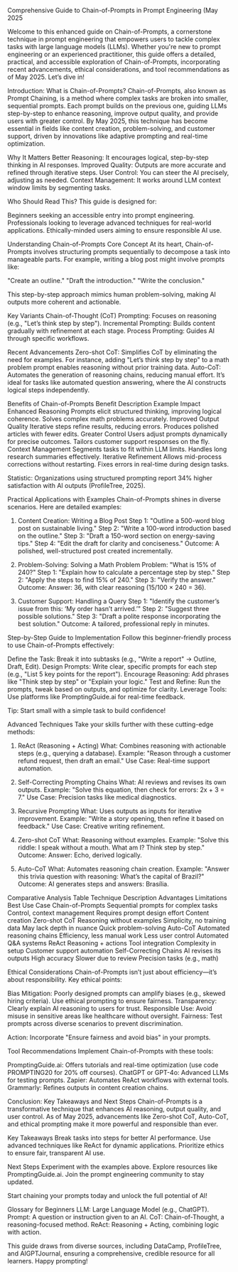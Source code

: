 Comprehensive Guide to Chain-of-Prompts in Prompt Engineering (May 2025

Welcome to this enhanced guide on Chain-of-Prompts, a cornerstone technique in prompt engineering that empowers users to tackle complex tasks with large language models (LLMs). Whether you're new to prompt engineering or an experienced practitioner, this guide offers a detailed, practical, and accessible exploration of Chain-of-Prompts, incorporating recent advancements, ethical considerations, and tool recommendations as of May 2025. Let’s dive in!



Introduction: What is Chain-of-Prompts?
Chain-of-Prompts, also known as Prompt Chaining, is a method where complex tasks are broken into smaller, sequential prompts. Each prompt builds on the previous one, guiding LLMs step-by-step to enhance reasoning, improve output quality, and provide users with greater control. By May 2025, this technique has become essential in fields like content creation, problem-solving, and customer support, driven by innovations like adaptive prompting and real-time optimization.

Why It Matters
Better Reasoning: It encourages logical, step-by-step thinking in AI responses.
Improved Quality: Outputs are more accurate and refined through iterative steps.
User Control: You can steer the AI precisely, adjusting as needed.
Context Management: It works around LLM context window limits by segmenting tasks.

Who Should Read This?
This guide is designed for:

Beginners seeking an accessible entry into prompt engineering.
Professionals looking to leverage advanced techniques for real-world applications.
Ethically-minded users aiming to ensure responsible AI use.



Understanding Chain-of-Prompts
Core Concept
At its heart, Chain-of-Prompts involves structuring prompts sequentially to decompose a task into manageable parts. For example, writing a blog post might involve prompts like:

"Create an outline."
"Draft the introduction."
"Write the conclusion."

This step-by-step approach mimics human problem-solving, making AI outputs more coherent and actionable.

Key Variants
Chain-of-Thought (CoT) Prompting: Focuses on reasoning (e.g., "Let’s think step by step").
Incremental Prompting: Builds content gradually with refinement at each stage.
Process Prompting: Guides AI through specific workflows.

Recent Advancements
Zero-shot CoT: Simplifies CoT by eliminating the need for examples. For instance, adding "Let’s think step by step" to a math problem prompt enables reasoning without prior training data.
Auto-CoT: Automates the generation of reasoning chains, reducing manual effort. It’s ideal for tasks like automated question answering, where the AI constructs logical steps independently.



Benefits of Chain-of-Prompts
Benefit
Description
Example Impact
Enhanced Reasoning
Prompts elicit structured thinking, improving logical coherence.
Solves complex math problems accurately.
Improved Output Quality
Iterative steps refine results, reducing errors.
Produces polished articles with fewer edits.
Greater Control
Users adjust prompts dynamically for precise outcomes.
Tailors customer support responses on the fly.
Context Management
Segments tasks to fit within LLM limits.
Handles long research summaries effectively.
Iterative Refinement
Allows mid-process corrections without restarting.
Fixes errors in real-time during design tasks.


Statistic: Organizations using structured prompting report 34% higher satisfaction with AI outputs (ProfileTree, 2025).



Practical Applications with Examples
Chain-of-Prompts shines in diverse scenarios. Here are detailed examples:

1. Content Creation: Writing a Blog Post
Step 1: "Outline a 500-word blog post on sustainable living."
Step 2: "Write a 100-word introduction based on the outline."
Step 3: "Draft a 150-word section on energy-saving tips."
Step 4: "Edit the draft for clarity and conciseness."
Outcome: A polished, well-structured post created incrementally.

2. Problem-Solving: Solving a Math Problem
Problem: "What is 15% of 240?"
Step 1: "Explain how to calculate a percentage step by step."
Step 2: "Apply the steps to find 15% of 240."
Step 3: "Verify the answer."
Outcome: Answer: 36, with clear reasoning (15/100 × 240 = 36).

3. Customer Support: Handling a Query
Step 1: "Identify the customer’s issue from this: ‘My order hasn’t arrived.’"
Step 2: "Suggest three possible solutions."
Step 3: "Draft a polite response incorporating the best solution."
Outcome: A tailored, professional reply in minutes.



Step-by-Step Guide to Implementation
Follow this beginner-friendly process to use Chain-of-Prompts effectively:

Define the Task: Break it into subtasks (e.g., "Write a report" → Outline, Draft, Edit).
Design Prompts: Write clear, specific prompts for each step (e.g., "List 5 key points for the report").
Encourage Reasoning: Add phrases like "Think step by step" or "Explain your logic."
Test and Refine: Run the prompts, tweak based on outputs, and optimize for clarity.
Leverage Tools: Use platforms like PromptingGuide.ai for real-time feedback.

Tip: Start small with a simple task to build confidence!



Advanced Techniques
Take your skills further with these cutting-edge methods:

1. ReAct (Reasoning + Acting)
What: Combines reasoning with actionable steps (e.g., querying a database).
Example: "Reason through a customer refund request, then draft an email."
Use Case: Real-time support automation.

2. Self-Correcting Prompting Chains
What: AI reviews and revises its own outputs.
Example: "Solve this equation, then check for errors: 2x + 3 = 7."
Use Case: Precision tasks like medical diagnostics.

3. Recursive Prompting
What: Uses outputs as inputs for iterative improvement.
Example: "Write a story opening, then refine it based on feedback."
Use Case: Creative writing refinement.

4. Zero-shot CoT
What: Reasoning without examples.
Example: "Solve this riddle: I speak without a mouth. What am I? Think step by step."
Outcome: Answer: Echo, derived logically.

5. Auto-CoT
What: Automates reasoning chain creation.
Example: "Answer this trivia question with reasoning: What’s the capital of Brazil?"
Outcome: AI generates steps and answers: Brasília.



Comparative Analysis Table
Technique
Description
Advantages
Limitations
Best Use Case
Chain-of-Prompts
Sequential prompts for complex tasks
Control, context management
Requires prompt design effort
Content creation
Zero-shot CoT
Reasoning without examples
Simplicity, no training data
May lack depth in nuance
Quick problem-solving
Auto-CoT
Automated reasoning chains
Efficiency, less manual work
Less user control
Automated Q&A systems
ReAct
Reasoning + actions
Tool integration
Complexity in setup
Customer support automation
Self-Correcting Chains
AI revises its outputs
High accuracy
Slower due to review
Precision tasks (e.g., math)




Ethical Considerations
Chain-of-Prompts isn’t just about efficiency—it’s about responsibility. Key ethical points:

Bias Mitigation: Poorly designed prompts can amplify biases (e.g., skewed hiring criteria). Use ethical prompting to ensure fairness.
Transparency: Clearly explain AI reasoning to users for trust.
Responsible Use: Avoid misuse in sensitive areas like healthcare without oversight.
Fairness: Test prompts across diverse scenarios to prevent discrimination.

Action: Incorporate "Ensure fairness and avoid bias" in your prompts.



Tool Recommendations
Implement Chain-of-Prompts with these tools:

PromptingGuide.ai: Offers tutorials and real-time optimization (use code PROMPTING20 for 20% off courses).
ChatGPT or GPT-4o: Advanced LLMs for testing prompts.
Zapier: Automates ReAct workflows with external tools.
Grammarly: Refines outputs in content creation chains.



Conclusion: Key Takeaways and Next Steps
Chain-of-Prompts is a transformative technique that enhances AI reasoning, output quality, and user control. As of May 2025, advancements like Zero-shot CoT, Auto-CoT, and ethical prompting make it more powerful and responsible than ever.

Key Takeaways
Break tasks into steps for better AI performance.
Use advanced techniques like ReAct for dynamic applications.
Prioritize ethics to ensure fair, transparent AI use.

Next Steps
Experiment with the examples above.
Explore resources like PromptingGuide.ai.
Join the prompt engineering community to stay updated.

Start chaining your prompts today and unlock the full potential of AI!



Glossary for Beginners
LLM: Large Language Model (e.g., ChatGPT).
Prompt: A question or instruction given to an AI.
CoT: Chain-of-Thought, a reasoning-focused method.
ReAct: Reasoning + Acting, combining logic with action.



This guide draws from diverse sources, including DataCamp, ProfileTree, and AIGPTJournal, ensuring a comprehensive, credible resource for all learners. Happy prompting!


